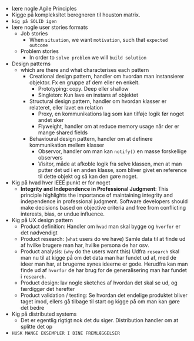 - lære nogle Agile Principles
- Kigge på kompleksitet beregneren til houston matrix.
- `kig på SOLID igen`
- lære nogle user stories formats
	- Job stories
		- When `situation`, we want `motivation`, such that `expected outcome`
	- Problem stories
		- In order to `solve problem` we will `build solution`
- Design patterns
	- which are there and what characterises each pattern
		- Creational design pattern, handler om hvordan man instansierer objektor. Fx en gruppe af dem eller en enkelt.
			- Prototyping: copy. Deep eller shallow
			- Singleton: Kun lave en instans af objektet
		- Structural design pattern, handler om hvordan klasser er relateret, eller lavet en relation
			- Proxy, en kommunikations lag som kan tilføje logik før noget andet sker
			- Flyweight, handler om at reduce memory usage når der er mange shared fields
		- Behavioural design pattern, handler om at definere kommunikation mellem klasser
			- Observor, handler om man kan `notify()` en masse forskellige observers
			- Visitor, måde at afkoble logik fra selve klassen, men at man putter det ud i en anden klasse, som bliver givet en reference til dette objekt og så kan den gøre noget.
- Kig på hvad hver IEEE punkt er for noget
	- **Integrity and Independence in Professional Judgment**: This principle highlights the importance of maintaining integrity and independence in professional judgment. Software developers should make decisions based on objective criteria and free from conflicting interests, bias, or undue influence.
- Kig på UX design pattern
	- Product definition: Handler om `hvad` man skal bygge og `hvorfor` er det nødvendigt
	- Product research: (`what` users do we have) Samle data til at finde ud af hvilke brugere man har, hvilke persona de har osv.
	- Product analysis: (`why` do the users want this) Udfra `research` skal man nu til at kigge på om det data man har fundet ud af, med de ideer man har, at brugerne synes ideerne er gode. Herudfra kan man finde ud af `hvorfor` de har brug for de generalisering man har fundet i `research`.
	- Product design: lav nogle sketches af hvordan det skal se ud, og færdiggør det herefter
	- Product validation / testing: Se hvordan det endelige produktet bliver taget imod, ellers gå tilbage til start og kigge på om man kan gøre det bedre
- Kig på distributed systems
	- Det er egentlig rigtigt nok det du siger. Distribution handler om at splitte det op
- `HUSK MANGE EKSEMPLER I DINE FREMLÆGGELSER`